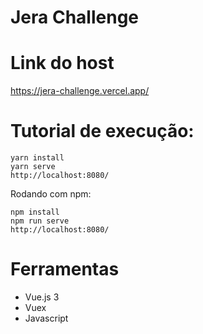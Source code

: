 # Jera Challenge

# Link do host

https://jera-challenge.vercel.app/



# Tutorial de execução:


```
yarn install
yarn serve
http://localhost:8080/

```

Rodando com npm:
```
npm install
npm run serve
http://localhost:8080/
```



# Ferramentas

- Vue.js 3
- Vuex
- Javascript
